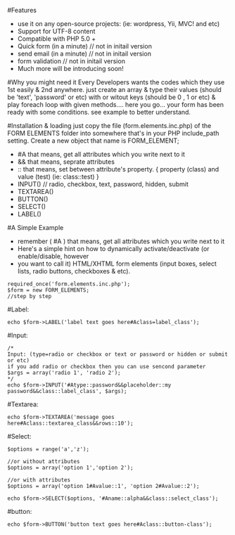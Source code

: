 #Features
* use it on any open-source projects: (ie: wordpress, Yii, MVC! and etc)
* Support for UTF-8 content
* Compatible with PHP 5.0 +
* Quick form (in a minute) // not in initail version
* send email (in a minute) // not in initail version
* form validation // not in initail version
* Much more will be introducing soon!

#Why you might need it
Every Developers wants the codes which they use 1st easily & 2nd anywhere. just create an array & type 
their values (should be 'text', 'password' or etc) with or witout keys (should be 0 , 1 or etc) & play foreach loop with given methods.... here you go... your form has been 
ready with some conditions. see example to better understand.

#Installation & loading
just copy the file (form.elements.inc.php) of the FORM ELEMENTS folder into somewhere that's in your PHP include_path setting.
Create a new object that name is FORM_ELEMENT;
* #A that means, get all attributes which you write next to it
* && that means, seprate attributes
* :: that means, set between attribute's property. { property (class) and value (test) (ie: class::test) }
* INPUT() // radio, checkbox, text, password, hidden, submit
* TEXTAREA()
* BUTTON()
* SELECT()
* LABEL()

#A Simple Example

* remember ( #A ) that means, get all attributes which you write next to it
* Here's a simple hint on how to dynamically activate/deactivate (or enable/disable, however 
* you want to call it) HTML/XHTML form elements (input boxes, select lists, radio buttons, checkboxes & etc).

```
required_once('form.elements.inc.php');
$form = new FORM_ELEMENTS;
//step by step
```

#Label:
```
echo $form->LABEL('label text goes here#Aclass=label_class');
```

#Input:
```
/*
Input: (type=radio or checkbox or text or password or hidden or submit or etc)
if you add radio or checkbox then you can use sencond parameter
$args = array('radio 1', 'radio 2');
*/
echo $form->INPUT('#Atype::password&&placeholder::my password&&class::label_class', $args);
```

#Textarea:
```
echo $form->TEXTAREA('message goes here#Aclass::textarea_class&&rows::10');
```

#Select:
```
$options = range('a','z');

//or without attributes
$options = array('option 1','option 2');

//or with attributes 
$options = array('option 1#Avalue::1', 'option 2#Avalue::2');

echo $form->SELECT($options, '#Aname::alpha&&class::select_class');
```

#button:
```
echo $form->BUTTON('button text goes here#Aclass::button-class');
```
